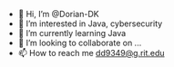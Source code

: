 - 👋 Hi, I’m @Dorian-DK
- 👀 I’m interested in Java, cybersecurity
- 🌱 I’m currently learning Java
- 💞️ I’m looking to collaborate on ...
- 📫 How to reach me dd9349@g.rit.edu

<!---
Dorian-DK/Dorian-DK is a ✨ special ✨ repository because its `README.md` (this file) appears on your GitHub profile.
You can click the Preview link to take a look at your changes.
--->
